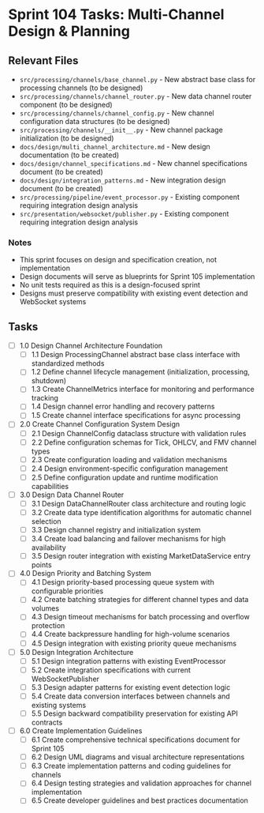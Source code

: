 # Sprint 104 Tasks: Multi-Channel Design & Planning

## Relevant Files

- `src/processing/channels/base_channel.py` - New abstract base class for processing channels (to be designed)
- `src/processing/channels/channel_router.py` - New data channel router component (to be designed)  
- `src/processing/channels/channel_config.py` - New channel configuration data structures (to be designed)
- `src/processing/channels/__init__.py` - New channel package initialization (to be designed)
- `docs/design/multi_channel_architecture.md` - New design documentation (to be created)
- `docs/design/channel_specifications.md` - New channel specifications document (to be created)
- `docs/design/integration_patterns.md` - New integration design document (to be created)
- `src/processing/pipeline/event_processor.py` - Existing component requiring integration design analysis
- `src/presentation/websocket/publisher.py` - Existing component requiring integration design analysis

### Notes

- This sprint focuses on design and specification creation, not implementation
- Design documents will serve as blueprints for Sprint 105 implementation
- No unit tests required as this is a design-focused sprint
- Designs must preserve compatibility with existing event detection and WebSocket systems

## Tasks

- [ ] 1.0 Design Channel Architecture Foundation
  - [ ] 1.1 Design ProcessingChannel abstract base class interface with standardized methods
  - [ ] 1.2 Define channel lifecycle management (initialization, processing, shutdown)
  - [ ] 1.3 Create ChannelMetrics interface for monitoring and performance tracking
  - [ ] 1.4 Design channel error handling and recovery patterns
  - [ ] 1.5 Create channel interface specifications for async processing
- [ ] 2.0 Create Channel Configuration System Design
  - [ ] 2.1 Design ChannelConfig dataclass structure with validation rules
  - [ ] 2.2 Define configuration schemas for Tick, OHLCV, and FMV channel types
  - [ ] 2.3 Create configuration loading and validation mechanisms
  - [ ] 2.4 Design environment-specific configuration management
  - [ ] 2.5 Define configuration update and runtime modification capabilities
- [ ] 3.0 Design Data Channel Router
  - [ ] 3.1 Design DataChannelRouter class architecture and routing logic
  - [ ] 3.2 Create data type identification algorithms for automatic channel selection
  - [ ] 3.3 Design channel registry and initialization system
  - [ ] 3.4 Create load balancing and failover mechanisms for high availability
  - [ ] 3.5 Design router integration with existing MarketDataService entry points
- [ ] 4.0 Design Priority and Batching System
  - [ ] 4.1 Design priority-based processing queue system with configurable priorities
  - [ ] 4.2 Create batching strategies for different channel types and data volumes
  - [ ] 4.3 Design timeout mechanisms for batch processing and overflow protection
  - [ ] 4.4 Create backpressure handling for high-volume scenarios
  - [ ] 4.5 Design integration with existing priority queue mechanisms
- [ ] 5.0 Design Integration Architecture
  - [ ] 5.1 Design integration patterns with existing EventProcessor
  - [ ] 5.2 Create integration specifications with current WebSocketPublisher
  - [ ] 5.3 Design adapter patterns for existing event detection logic
  - [ ] 5.4 Create data conversion interfaces between channels and existing systems
  - [ ] 5.5 Design backward compatibility preservation for existing API contracts
- [ ] 6.0 Create Implementation Guidelines
  - [ ] 6.1 Create comprehensive technical specifications document for Sprint 105
  - [ ] 6.2 Design UML diagrams and visual architecture representations
  - [ ] 6.3 Create implementation patterns and coding guidelines for channels
  - [ ] 6.4 Design testing strategies and validation approaches for channel implementation
  - [ ] 6.5 Create developer guidelines and best practices documentation